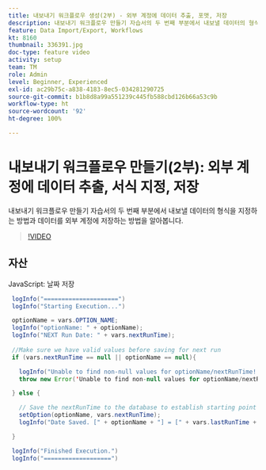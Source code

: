 ```yaml
---
title: 내보내기 워크플로우 생성(2부) - 외부 계정에 데이터 추출, 포맷, 저장
description: 내보내기 워크플로우 만들기 자습서의 두 번째 부분에서 내보낼 데이터의 형식을 지정하는 방법과 데이터를 외부 계정에 저장하는 방법을 알아봅니다.
feature: Data Import/Export, Workflows
kt: 8160
thumbnail: 336391.jpg
doc-type: feature video
activity: setup
team: TM
role: Admin
level: Beginner, Experienced
exl-id: ac29b75c-a838-4183-8ec5-034281290725
source-git-commit: b1b8d8a99a551239c445fb588cbd126b66a53c9b
workflow-type: ht
source-wordcount: '92'
ht-degree: 100%

---
```


# 내보내기 워크플로우 만들기(2부): 외부 계정에 데이터 추출, 서식 지정, 저장

내보내기 워크플로우 만들기 자습서의 두 번째 부분에서 내보낼 데이터의 형식을 지정하는 방법과 데이터를 외부 계정에 저장하는 방법을 알아봅니다.

>[!VIDEO](https://video.tv.adobe.com/v/336391?quality=12&learn=on)

## 자산

JavaScript: 날짜 저장

```java
 logInfo("=====================")
 logInfo("Starting Execution...")

 optionName = vars.OPTION_NAME;
 logInfo("optionName: " + optionName);
 logInfo("NEXT Run Date: " + vars.nextRunTime);
 
 //Make sure we have valid values before saving for next run
 if (vars.nextRunTime == null || optionName == null){

   logInfo("Unable to find non-null values for optionName/nextRunTime! Throwing Error.")
   throw new Error('Unable to find non-null values for optionName/nextRunTime!  Ending Execution.');

 } else {

   // Save the nextRunTime to the database to establish starting point for next run.
   setOption(optionName, vars.nextRunTime);
   logInfo("Date Saved. [" + optionName + "] = [" + vars.lastRunTime + "]")

 }

 logInfo("Finished Execution.") 
 logInfo("===================")
```
